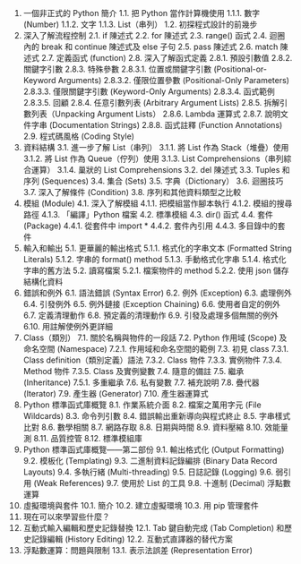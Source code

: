 1. 一個非正式的 Python 簡介
1.1. 把 Python 當作計算機使用
1.1.1. 數字 (Number)
1.1.2. 文字
1.1.3. List（串列）
1.2. 初探程式設計的前幾步
2. 深入了解流程控制
2.1. if 陳述式
2.2. for 陳述式
2.3. range() 函式
2.4. 迴圈內的 break 和 continue 陳述式及 else 子句
2.5. pass 陳述式
2.6. match 陳述式
2.7. 定義函式 (function)
2.8. 深入了解函式定義
2.8.1. 預設引數值
2.8.2. 關鍵字引數
2.8.3. 特殊參數
2.8.3.1. 位置或關鍵字引數 (Positional-or-Keyword Arguments)
2.8.3.2. 僅限位置參數 (Positional-Only Parameters)
2.8.3.3. 僅限關鍵字引數 (Keyword-Only Arguments)
2.8.3.4. 函式範例
2.8.3.5. 回顧
2.8.4. 任意引數列表 (Arbitrary Argument Lists)
2.8.5. 拆解引數列表（Unpacking Argument Lists）
2.8.6. Lambda 運算式
2.8.7. 說明文件字串 (Documentation Strings)
2.8.8. 函式註釋 (Function Annotations)
2.9. 程式碼風格 (Coding Style)
3. 資料結構
3.1. 進一步了解 List（串列）
3.1.1. 將 List 作為 Stack（堆疊）使用
3.1.2. 將 List 作為 Queue（佇列）使用
3.1.3. List Comprehensions（串列綜合運算）
3.1.4. 巢狀的 List Comprehensions
3.2. del 陳述式
3.3. Tuples 和序列 (Sequences)
3.4. 集合 (Sets)
3.5. 字典（Dictionary）
3.6. 迴圈技巧
3.7. 深入了解條件 (Condition)
3.8. 序列和其他資料類型之比較
4. 模組 (Module)
4.1. 深入了解模組
4.1.1. 把模組當作腳本執行
4.1.2. 模組的搜尋路徑
4.1.3. 「編譯」Python 檔案
4.2. 標準模組
4.3. dir() 函式
4.4. 套件 (Package)
4.4.1. 從套件中 import *
4.4.2. 套件內引用
4.4.3. 多目錄中的套件
5. 輸入和輸出
5.1. 更華麗的輸出格式
5.1.1. 格式化的字串文本 (Formatted String Literals)
5.1.2. 字串的 format() method
5.1.3. 手動格式化字串
5.1.4. 格式化字串的舊方法
5.2. 讀寫檔案
5.2.1. 檔案物件的 method
5.2.2. 使用 json 儲存結構化資料
6. 錯誤和例外
6.1. 語法錯誤 (Syntax Error)
6.2. 例外 (Exception)
6.3. 處理例外
6.4. 引發例外
6.5. 例外鏈接 (Exception Chaining)
6.6. 使用者自定的例外
6.7. 定義清理動作
6.8. 預定義的清理動作
6.9. 引發及處理多個無關的例外
6.10. 用註解使例外更詳細
7. Class（類別）
7.1. 關於名稱與物件的一段話
7.2. Python 作用域 (Scope) 及命名空間 (Namespace)
7.2.1. 作用域和命名空間的範例
7.3. 初見 class
7.3.1. Class definition（類別定義）語法
7.3.2. Class 物件
7.3.3. 實例物件
7.3.4. Method 物件
7.3.5. Class 及實例變數
7.4. 隨意的備註
7.5. 繼承 (Inheritance)
7.5.1. 多重繼承
7.6. 私有變數
7.7. 補充說明
7.8. 疊代器 (Iterator)
7.9. 產生器 (Generator)
7.10. 產生器運算式
8. Python 標準函式庫概覽
8.1. 作業系統介面
8.2. 檔案之萬用字元 (File Wildcards)
8.3. 命令列引數
8.4. 錯誤輸出重新導向與程式終止
8.5. 字串樣式比對
8.6. 數學相關
8.7. 網路存取
8.8. 日期與時間
8.9. 資料壓縮
8.10. 效能量測
8.11. 品質控管
8.12. 標準模組庫
9. Python 標準函式庫概覽——第二部份
9.1. 輸出格式化 (Output Formatting)
9.2. 模板化 (Templating)
9.3. 二進制資料記錄編排 (Binary Data Record Layouts)
9.4. 多執行緒 (Multi-threading)
9.5. 日誌記錄 (Logging)
9.6. 弱引用 (Weak References)
9.7. 使用於 List 的工具
9.8. 十進制 (Decimal) 浮點數運算
10. 虛擬環境與套件
10.1. 簡介
10.2. 建立虛擬環境
10.3. 用 pip 管理套件
11. 現在可以來學習些什麼？
12. 互動式輸入編輯和歷史記錄替換
12.1. Tab 鍵自動完成 (Tab Completion) 和歷史記錄編輯 (History Editing)
12.2. 互動式直譯器的替代方案
13. 浮點數運算：問題與限制
13.1. 表示法誤差 (Representation Error)
